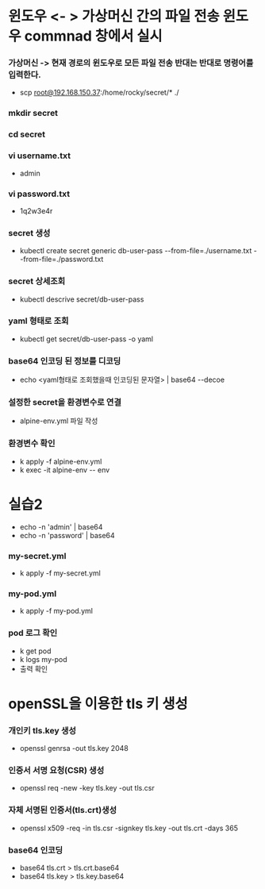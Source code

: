 # 윈도우 <- > 가상머신 간의 파일 전송  윈도우 commnad 창에서 실시
  ### 가상머신 ->  현재 경로의 윈도우로 모든 파일 전송  반대는 반대로 명령어를 입력한다.
  - scp root@192.168.150.37:/home/rocky/secret/* ./

### mkdir secret
### cd secret
### vi username.txt
  - admin
### vi password.txt
  - 1q2w3e4r
### secret 생성
  - kubectl create secret generic db-user-pass --from-file=./username.txt --from-file=./password.txt
### secret 상세조회
  - kubectl descrive secret/db-user-pass
### yaml 형태로 조회
  - kubectl get secret/db-user-pass -o yaml
### base64 인코딩 된 정보를 디코딩
  - echo <yaml형태로 조회했을때 인코딩된 문자열> | base64 --decoe
### 설정한 secret을 환경변수로 연결
  - alpine-env.yml 파일 작성
### 환경변수 확인
  - k apply -f alpine-env.yml
  - k exec -it alpine-env -- env

# 실습2
  - echo -n 'admin' | base64
  - echo -n 'password' | base64
### my-secret.yml 
  - k apply -f my-secret.yml
### my-pod.yml 
  - k apply -f my-pod.yml
### pod 로그 확인
  - k get pod
  - k logs my-pod
  - 출력 확인

# openSSL을 이용한 tls 키 생성
### 개인키 tls.key 생성
  - openssl genrsa -out tls.key 2048
### 인증서 서명 요청(CSR) 생성
  - openssl req -new -key tls.key -out tls.csr
### 자체 서명된 인증서(tls.crt)생성
  - openssl x509 -req -in tls.csr -signkey tls.key -out tls.crt -days 365
### base64 인코딩
  - base64 tls.crt > tls.crt.base64
  - base64 tls.key > tls.key.base64


